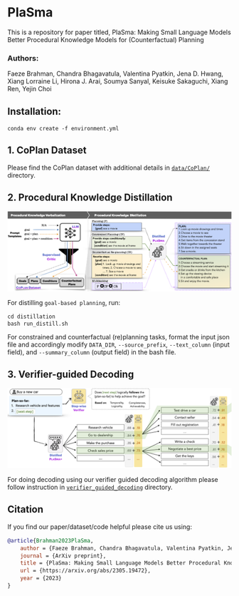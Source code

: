 # PlaSma
This is a repository for paper titled, PlaSma: Making Small Language Models Better Procedural Knowledge Models for (Counterfactual) Planning

### Authors:
Faeze Brahman, Chandra Bhagavatula, Valentina Pyatkin, Jena D. Hwang, Xiang Lorraine Li, Hirona J. Arai, Soumya Sanyal, Keisuke Sakaguchi, Xiang Ren, Yejin Choi


## Installation:
```
conda env create -f environment.yml
```

## 1. CoPlan Dataset
Please find the CoPlan dataset with additional details in [`data/CoPlan/`](https://github.com/allenai/PlaSma/tree/main/data/CoPlan) directory.

## 2. Procedural Knowledge Distillation
![](https://github.com/allenai/PlaSma/blob/main/procedural_skd_overview.png?raw=true)

For distilling `goal-based planning`, run:

```
cd distillation
bash run_distill.sh
```

For constrained and counterfactual (re)planning tasks, format the input json file and accordingly modify `DATA_DIR`, `--source_prefix`, `--text_column` (input field), and `--summary_column` (output field) in the bash file.

## 3. Verifier-guided Decoding
![](https://github.com/allenai/PlaSma/blob/main/verifier_guided_dec.png?raw=true)

For doing decoding using our verifier guided decoding algorithm please follow instruction in [`verifier_guided_decoding`](https://github.com/allenai/PlaSma/tree/main/verifier_guided_decoding) directory.


## Citation 
If you find our paper/dataset/code helpful please cite us using:

```bib
@article{Brahman2023PlaSma,
    author = {Faeze Brahman, Chandra Bhagavatula, Valentina Pyatkin, Jena D. Hwang, Xiang Lorraine Li, Hirona J. Arai, Soumya Sanyal, Keisuke Sakaguchi, Xiang Ren, Yejin Choi},
    journal = {ArXiv preprint},
    title = {PlaSma: Making Small Language Models Better Procedural Knowledge Models for (Counterfactual) Planning},
    url = {https://arxiv.org/abs/2305.19472},
    year = {2023}
}
```




